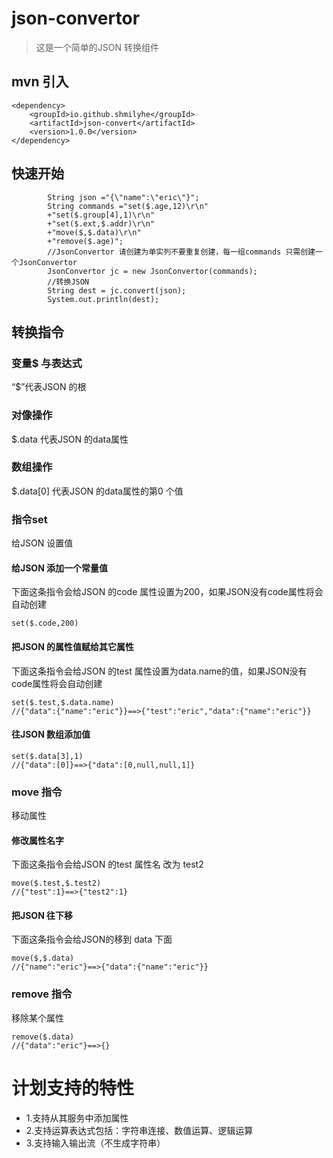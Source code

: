 # json-convertor

> 这是一个简单的JSON 转换组件

## mvn 引入
```
<dependency>
	<groupId>io.github.shmilyhe</groupId>
	<artifactId>json-convert</artifactId>
	<version>1.0.0</version>
</dependency>
```

## 快速开始

```
        String json ="{\"name":\"eric\"}";
        String commands ="set($.age,12)\r\n"
        +"set($.group[4],1)\r\n"
        +"set($.ext,$.addr)\r\n"
        +"move($,$.data)\r\n"
        +"remove($.age)";
        //JsonConvertor 请创建为单实列不要重复创建，每一组commands 只需创建一个JsonConvertor
        JsonConvertor jc = new JsonConvertor(commands);
        //转换JSON
        String dest = jc.convert(json);
        System.out.println(dest);
```
## 转换指令

###  变量$ 与表达式
“$”代表JSON 的根
### 对像操作
$.data 代表JSON 的data属性

### 数组操作  
$.data[0] 代表JSON 的data属性的第0 个值

### 指令set
给JSON 设置值

#### 给JSON 添加一个常量值

下面这条指令会给JSON 的code 属性设置为200，如果JSON没有code属性将会自动创建
```
set($.code,200)
```

#### 把JSON 的属性值赋给其它属性
下面这条指令会给JSON 的test 属性设置为data.name的值，如果JSON没有code属性将会自动创建
```
set($.test,$.data.name)
//{"data":{"name":"eric"}}==>{"test":"eric","data":{"name":"eric"}}
```
#### 往JSON 数组添加值
```
set($.data[3],1)
//{"data":[0]}==>{"data":[0,null,null,1]}
```

### move 指令
移动属性

#### 修改属性名字
下面这条指令会给JSON 的test 属性名 改为 test2
```
move($.test,$.test2)
//{"test":1}==>{"test2":1}
```

#### 把JSON 往下移
下面这条指令会给JSON的移到 data 下面

```
move($,$.data)
//{"name":"eric"}==>{"data":{"name":"eric"}}
```

### remove 指令
移除某个属性

```
remove($.data)
//{"data":"eric"}==>{}
```

# 计划支持的特性
* 1.支持从其服务中添加属性
* 2.支持运算表达式包括：字符串连接、数值运算、逻辑运算
* 3.支持输入输出流（不生成字符串）





